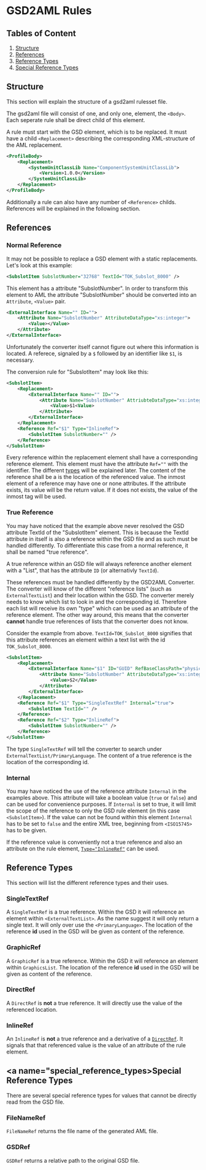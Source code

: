 # GSD2AML Rules

## Tables of Content

1. [Structure](#structure)
2. [References](#references)
3. [Reference Types](#reference_types)
4. [Special Reference Types](#special_reference_types)

## <a name="structure"></a>Structure

This section will explain the structure of a gsd2aml rulesset file.

The gsd2aml file will consist of one, and only one, element, the `<Body>`. Each seperate rule shall be direct child of this element.

A rule must start with the GSD element, which is to be replaced. It must have a child `<Replacement>` describing the corresponding XML-structure of the AML replacement.

```xml
<ProfileBody>
    <Replacement>
        <SystemUnitClassLib Name="ComponentSystemUnitClassLib">
            <Version>1.0.0</Version>
        </SystemUnitClassLib>
    </Replacement>
</ProfileBody>
```

Additionally a rule can also have any number of `<Reference>` childs. References will be explained in the following section.

## <a name="references"></a>References

### <a name="references-normal_references"></a>Normal Reference

It may not be possible to replace a GSD element with a static replacements. Let's look at this example:

```xml
<SubslotItem SubslotNumber="32768" TextId="TOK_Subslot_8000" />
```

This element has a attribute "SubslotNumber". In order to transform this element to AML the attribute "SubslotNumber" should be converted into an `Attribute`, `<Value>` pair.

```xml
<ExternalInterface Name="" ID="">
    <Attribute Name="SubslotNumber" AttributeDataType="xs:integer">
        <Value></Value>
    </Attribute>
</ExternalInterface>
```

Unfortunately the converter itself cannot figure out where this information is located. A referece, signaled by a `$` followed by an identifier like `$1`, is necessary.

The conversion rule for "SubslotItem" may look like this:

```xml
<SubslotItem>
    <Replacement>
        <ExternalInterface Name="" ID="">
            <Attribute Name="SubslotNumber" AttriubteDataType="xs:integer">
                <Value>$1<Value>
            </Attribute>
        </ExternalInterface>
    </Replacement>
    <Reference Ref="$1" Type="InlineRef">
        <SubslotItem SubslotNumber="" />
    </Reference>
</SubslotItem>
```

Every reference within the replacement element shall have a corresponding reference element. This element must have the attribute `Ref=""` with the identifier. The different [types](#reference_types) will be explained later. The content of the reference shall be a is the location of the referenced value. The inmost element of a reference may have one or none attributes. If the attribute exists, its value will be the return value. If it does not exists, the value of the inmost tag will be used.

### <a name="references-true_references"></a>True Reference

You may have noticed that the example above never resolved the GSD attribute TextId of the "SubslotItem" element. This is because the TextId attribute in itself is also a reference within the GSD file and as such must be handled differently. To differentiate this case from a normal reference, it shall be named "true reference".

A true reference within an GSD file will always reference another element with a "List", that has the attribute `ID` (or alternativly `TextId`).

These references must be handled differently by the GSD2AML Converter. The converter will know of the different "reference lists" (such as `ExternalTextList`) and their location within the GSD. The converter merely needs to know which list to look in and the corresponding id. Therefore each list will receive its own "type" which can be used as an attribute of the reference element. The other way around, this means that the converter __cannot__ handle true references of lists that the converter does not know.

 Consider the example from above. `TextId=TOK_Subslot_8000` signifies that this attribute references an element within a text list with the id `TOK_Subslot_8000`.

```xml
<SubslotItem>
    <Replacement>
        <ExternalInterface Name="$1" ID="GUID" RefBaseClassPath="physicalEndPoint/SubSlot">
            <Attribute Name="SubslotNumber" AttributeDataType="xs:integer">
                <Value>$2</Value>
            </Attribute>
        </ExternalInterface>
    </Replacement>
    <Reference Ref="$1" Type="SingleTextRef" Internal="true">
        <SubslotItem TextId="" />
    </Reference>
    <Reference Ref="$2" Type="InlineRef">
        <SubslotItem SubslotNumber="" />
    </Reference>
</SubslotItem>
```

The type `SingleTextRef` will tell the converter to search under `ExternalTextList/PrimaryLanguage`. The content of a true reference is the location of the corresponding id.

### <a name="references-internal"></a>Internal

You may have noticed the use of the reference attribute `Internal` in the examples above. This attribute will take a boolean value (`true` or `false`) and can be used for convenience purposes. If `Internal` is set to true, it will limit the scope of the reference to only the GSD rule element (in this case `<SubslotItem>`). If the value can not be found within this element `Internal` has to be set to `false` and the entire XML tree, beginning from `<ISO15745>` has to be given.

If the reference value is conveniently not a true reference and also an attribute on the rule element, [`Type="InlineRef"`](#reference_types-inlineref) can be used.

## <a name="reference_types"></a>Reference Types

This section will list the different reference types and their uses.

### <a name="reference_types-singletextref"></a>SingleTextRef

A `SingleTextRef` is a true reference. Within the GSD it will reference an element within `<ExternalTextList>`. As the name suggest it will only return a single text. It will only over use the `<PrimaryLanguage>`. The location of the reference __id__ used in the GSD will be given as content of the reference.


### <a name="reference_types-graphicref"></a>GraphicRef

A `GraphicRef` is a true reference. Within the GSD it will reference an element within `GraphicsList`. The location of the reference __id__ used in the GSD will be given as content of the reference.

### <a name="reference_types-directref"></a>DirectRef

A `DirectRef` is __not__ a true reference. It will directly use the value of the referenced location. 

### <a name="reference_types-inlineref"></a>InlineRef

An `InlineRef` is __not__ a true reference and a derivative of a [`DirectRef`](#reference_types-directref). It signals that that referenced value is the value of an attribute of the rule element.

## <a name="special_reference_types></a>Special Reference Types

There are several special reference types for values that cannot be directly read from the GSD file.

### <a name="special_reference_types-filenameref"></a>FileNameRef

`FileNameRef` returns the file name of the generated AML file.

### <a name="special_reference_types"></a>GSDRef

`GSDRef` returns a relative path to the original GSD file.
